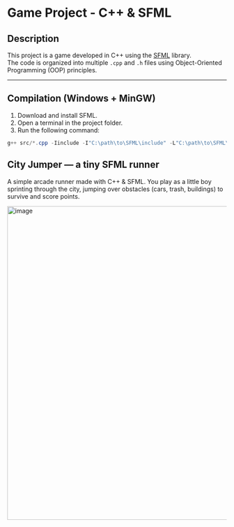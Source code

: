 # Game Project - C++ & SFML

## Description
This project is a game developed in C++ using the [SFML](https://www.sfml-dev.org/) library.  
The code is organized into multiple `.cpp` and `.h` files using Object-Oriented Programming (OOP) principles.

---

## Compilation (Windows + MinGW)
1. Download and install SFML.
2. Open a terminal in the project folder.
3. Run the following command:

```powershell
g++ src/*.cpp -Iinclude -I"C:\path\to\SFML\include" -L"C:\path\to\SFML\lib" -lsfml-graphics -lsfml-window -lsfml-system -o game.exe

```


## City Jumper — a tiny SFML runner
A simple arcade runner made with C++ & SFML.
You play as a little boy sprinting through the city, jumping over obstacles (cars, trash, buildings) to survive and score points.

<img width="1397" height="720" alt="image" src="https://github.com/user-attachments/assets/56e5ee2a-1e48-4eb6-af14-afda6131859f" />





